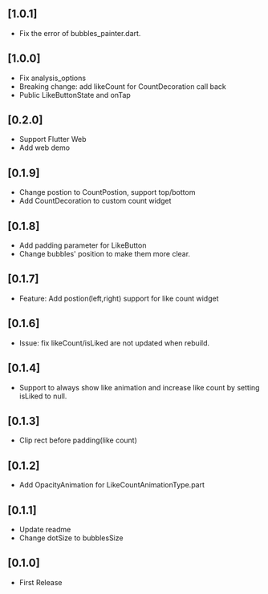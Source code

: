 ## [1.0.1] 

* Fix the error of bubbles_painter.dart.
  
## [1.0.0] 

* Fix analysis_options
* Breaking change: add likeCount for CountDecoration call back
* Public LikeButtonState and onTap
  
## [0.2.0] 

* Support Flutter Web
* Add web demo

## [0.1.9] 

* Change postion to CountPostion, support top/bottom
* Add CountDecoration to custom count widget

## [0.1.8] 

* Add padding parameter for LikeButton
* Change bubbles' position to make them more clear.

## [0.1.7] 

* Feature:
  Add postion(left,right) support for like count widget

## [0.1.6] 

* Issue: fix likeCount/isLiked are not updated when rebuild.

## [0.1.4] 

* Support to always show like animation and increase like count by setting isLiked to null.

## [0.1.3] 

* Clip rect before padding(like count)

## [0.1.2] 

* Add OpacityAnimation for LikeCountAnimationType.part

## [0.1.1] 

* Update readme
* Change dotSize to bubblesSize

## [0.1.0] 

* First Release
